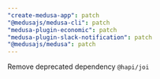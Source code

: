 ```yaml
---
"create-medusa-app": patch
"@medusajs/medusa-cli": patch
"medusa-plugin-economic": patch
"medusa-plugin-slack-notification": patch
"@medusajs/medusa": patch
---
```


Remove deprecated dependency `@hapi/joi`
